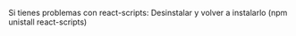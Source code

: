 Si tienes problemas con react-scripts: Desinstalar y volver a instalarlo (npm unistall react-scripts)
